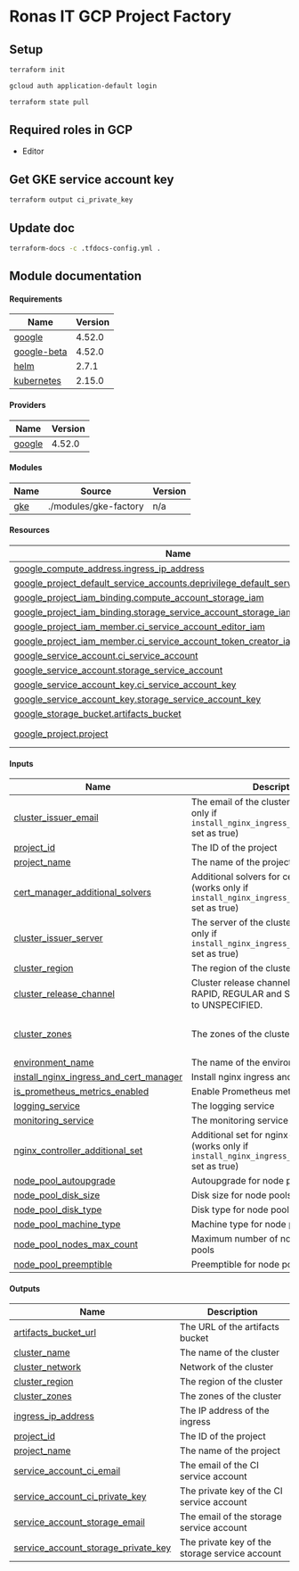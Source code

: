 # Ronas IT GCP Project Factory

## Setup

```sh
terraform init
```

```sh
gcloud auth application-default login
```

```sh
terraform state pull
```

## Required roles in GCP

* Editor

## Get GKE service account key

```sh
terraform output ci_private_key
```

## Update doc

```sh
terraform-docs -c .tfdocs-config.yml .
```

## Module documentation

<!-- BEGIN_TF_DOCS -->
#### Requirements

| Name | Version |
|------|---------|
| <a name="requirement_google"></a> [google](#requirement\_google) | 4.52.0 |
| <a name="requirement_google-beta"></a> [google-beta](#requirement\_google-beta) | 4.52.0 |
| <a name="requirement_helm"></a> [helm](#requirement\_helm) | 2.7.1 |
| <a name="requirement_kubernetes"></a> [kubernetes](#requirement\_kubernetes) | 2.15.0 |

#### Providers

| Name | Version |
|------|---------|
| <a name="provider_google"></a> [google](#provider\_google) | 4.52.0 |

#### Modules

| Name | Source | Version |
|------|--------|---------|
| <a name="module_gke"></a> [gke](#module\_gke) | ./modules/gke-factory | n/a |

#### Resources

| Name | Type |
|------|------|
| [google_compute_address.ingress_ip_address](https://registry.terraform.io/providers/hashicorp/google/4.52.0/docs/resources/compute_address) | resource |
| [google_project_default_service_accounts.deprivilege_default_service_account](https://registry.terraform.io/providers/hashicorp/google/4.52.0/docs/resources/project_default_service_accounts) | resource |
| [google_project_iam_binding.compute_account_storage_iam](https://registry.terraform.io/providers/hashicorp/google/4.52.0/docs/resources/project_iam_binding) | resource |
| [google_project_iam_binding.storage_service_account_storage_iam](https://registry.terraform.io/providers/hashicorp/google/4.52.0/docs/resources/project_iam_binding) | resource |
| [google_project_iam_member.ci_service_account_editor_iam](https://registry.terraform.io/providers/hashicorp/google/4.52.0/docs/resources/project_iam_member) | resource |
| [google_project_iam_member.ci_service_account_token_creator_iam](https://registry.terraform.io/providers/hashicorp/google/4.52.0/docs/resources/project_iam_member) | resource |
| [google_service_account.ci_service_account](https://registry.terraform.io/providers/hashicorp/google/4.52.0/docs/resources/service_account) | resource |
| [google_service_account.storage_service_account](https://registry.terraform.io/providers/hashicorp/google/4.52.0/docs/resources/service_account) | resource |
| [google_service_account_key.ci_service_account_key](https://registry.terraform.io/providers/hashicorp/google/4.52.0/docs/resources/service_account_key) | resource |
| [google_service_account_key.storage_service_account_key](https://registry.terraform.io/providers/hashicorp/google/4.52.0/docs/resources/service_account_key) | resource |
| [google_storage_bucket.artifacts_bucket](https://registry.terraform.io/providers/hashicorp/google/4.52.0/docs/resources/storage_bucket) | resource |
| [google_project.project](https://registry.terraform.io/providers/hashicorp/google/4.52.0/docs/data-sources/project) | data source |

#### Inputs

| Name | Description | Type | Default | Required |
|------|-------------|------|---------|:--------:|
| <a name="input_cluster_issuer_email"></a> [cluster\_issuer\_email](#input\_cluster\_issuer\_email) | The email of the cluster issuer (works only if `install_nginx_ingress_and_cert_manager` set as true) | `string` | n/a | yes |
| <a name="input_project_id"></a> [project\_id](#input\_project\_id) | The ID of the project | `string` | n/a | yes |
| <a name="input_project_name"></a> [project\_name](#input\_project\_name) | The name of the project | `string` | n/a | yes |
| <a name="input_cert_manager_additional_solvers"></a> [cert\_manager\_additional\_solvers](#input\_cert\_manager\_additional\_solvers) | Additional solvers for cert-manager (works only if `install_nginx_ingress_and_cert_manager` set as true) | `list(any)` | `[]` | no |
| <a name="input_cluster_issuer_server"></a> [cluster\_issuer\_server](#input\_cluster\_issuer\_server) | The server of the cluster issuer (works only if `install_nginx_ingress_and_cert_manager` set as true) | `string` | `"https://acme-v02.api.letsencrypt.org/directory"` | no |
| <a name="input_cluster_region"></a> [cluster\_region](#input\_cluster\_region) | The region of the cluster | `string` | `"us-central1"` | no |
| <a name="input_cluster_release_channel"></a> [cluster\_release\_channel](#input\_cluster\_release\_channel) | Cluster release channel (UNSPECIFIED, RAPID, REGULAR and STABLE). Defaults to UNSPECIFIED. | `string` | `"UNSPECIFIED"` | no |
| <a name="input_cluster_zones"></a> [cluster\_zones](#input\_cluster\_zones) | The zones of the cluster | `list(string)` | <pre>[<br>  "us-central1-a"<br>]</pre> | no |
| <a name="input_environment_name"></a> [environment\_name](#input\_environment\_name) | The name of the environment | `string` | `"cloud"` | no |
| <a name="input_install_nginx_ingress_and_cert_manager"></a> [install\_nginx\_ingress\_and\_cert\_manager](#input\_install\_nginx\_ingress\_and\_cert\_manager) | Install nginx ingress and cert manager | `bool` | `true` | no |
| <a name="input_is_prometheus_metrics_enabled"></a> [is\_prometheus\_metrics\_enabled](#input\_is\_prometheus\_metrics\_enabled) | Enable Prometheus metrics | `bool` | `false` | no |
| <a name="input_logging_service"></a> [logging\_service](#input\_logging\_service) | The logging service | `string` | `"none"` | no |
| <a name="input_monitoring_service"></a> [monitoring\_service](#input\_monitoring\_service) | The monitoring service | `string` | `"none"` | no |
| <a name="input_nginx_controller_additional_set"></a> [nginx\_controller\_additional\_set](#input\_nginx\_controller\_additional\_set) | Additional set for nginx-controller (works only if `install_nginx_ingress_and_cert_manager` set as true) | `list(any)` | `[]` | no |
| <a name="input_node_pool_autoupgrade"></a> [node\_pool\_autoupgrade](#input\_node\_pool\_autoupgrade) | Autoupgrade for node pools | `bool` | `true` | no |
| <a name="input_node_pool_disk_size"></a> [node\_pool\_disk\_size](#input\_node\_pool\_disk\_size) | Disk size for node pools | `number` | `30` | no |
| <a name="input_node_pool_disk_type"></a> [node\_pool\_disk\_type](#input\_node\_pool\_disk\_type) | Disk type for node pools | `string` | `"pd-balanced"` | no |
| <a name="input_node_pool_machine_type"></a> [node\_pool\_machine\_type](#input\_node\_pool\_machine\_type) | Machine type for node pools | `string` | `"n1-standard-1"` | no |
| <a name="input_node_pool_nodes_max_count"></a> [node\_pool\_nodes\_max\_count](#input\_node\_pool\_nodes\_max\_count) | Maximum number of nodes in node pools | `number` | `3` | no |
| <a name="input_node_pool_preemptible"></a> [node\_pool\_preemptible](#input\_node\_pool\_preemptible) | Preemptible for node pools | `bool` | `false` | no |

#### Outputs

| Name | Description |
|------|-------------|
| <a name="output_artifacts_bucket_url"></a> [artifacts\_bucket\_url](#output\_artifacts\_bucket\_url) | The URL of the artifacts bucket |
| <a name="output_cluster_name"></a> [cluster\_name](#output\_cluster\_name) | The name of the cluster |
| <a name="output_cluster_network"></a> [cluster\_network](#output\_cluster\_network) | Network of the cluster |
| <a name="output_cluster_region"></a> [cluster\_region](#output\_cluster\_region) | The region of the cluster |
| <a name="output_cluster_zones"></a> [cluster\_zones](#output\_cluster\_zones) | The zones of the cluster |
| <a name="output_ingress_ip_address"></a> [ingress\_ip\_address](#output\_ingress\_ip\_address) | The IP address of the ingress |
| <a name="output_project_id"></a> [project\_id](#output\_project\_id) | The ID of the project |
| <a name="output_project_name"></a> [project\_name](#output\_project\_name) | The name of the project |
| <a name="output_service_account_ci_email"></a> [service\_account\_ci\_email](#output\_service\_account\_ci\_email) | The email of the CI service account |
| <a name="output_service_account_ci_private_key"></a> [service\_account\_ci\_private\_key](#output\_service\_account\_ci\_private\_key) | The private key of the CI service account |
| <a name="output_service_account_storage_email"></a> [service\_account\_storage\_email](#output\_service\_account\_storage\_email) | The email of the storage service account |
| <a name="output_service_account_storage_private_key"></a> [service\_account\_storage\_private\_key](#output\_service\_account\_storage\_private\_key) | The private key of the storage service account |
<!-- END_TF_DOCS -->
